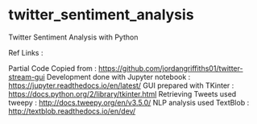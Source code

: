 # twitter_sentiment_analysis
Twitter Sentiment Analysis with Python

Ref Links :

Partial Code Copied from : https://github.com/jordangriffiths01/twitter-stream-gui
Development done with Jupyter notebook : https://jupyter.readthedocs.io/en/latest/
GUI prepared with TKinter : https://docs.python.org/2/library/tkinter.html
Retrieving Tweets used tweepy : http://docs.tweepy.org/en/v3.5.0/
NLP analysis used TextBlob : http://textblob.readthedocs.io/en/dev/